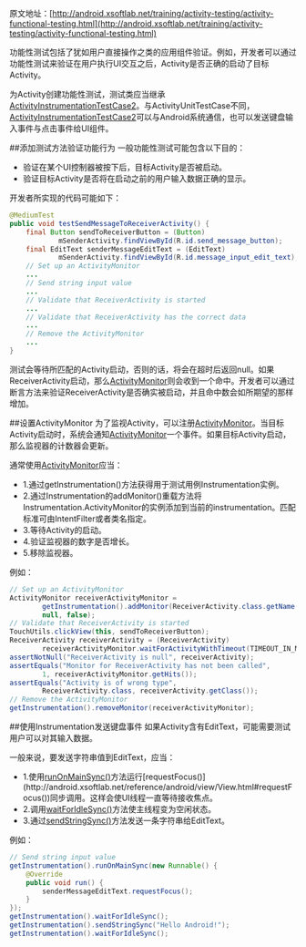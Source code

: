 原文地址：[http://android.xsoftlab.net/training/activity-testing/activity-functional-testing.html](http://android.xsoftlab.net/training/activity-testing/activity-functional-testing.html)

功能性测试包括了犹如用户直接操作之类的应用组件验证。例如，开发者可以通过功能性测试来验证在用户执行UI交互之后，Activity是否正确的启动了目标Activity。

为Activity创建功能性测试，测试类应当继承[ActivityInstrumentationTestCase2](http://android.xsoftlab.net/reference/android/test/ActivityInstrumentationTestCase2.html)。与ActivityUnitTestCase不同，[ActivityInstrumentationTestCase2](http://android.xsoftlab.net/reference/android/test/ActivityInstrumentationTestCase2.html)可以与Android系统通信，也可以发送键盘输入事件与点击事件给UI组件。

##添加测试方法验证功能行为
一般功能性测试可能包含以下目的：

- 验证在某个UI控制器被按下后，目标Activity是否被启动。
- 验证目标Activity是否将在启动之前的用户输入数据正确的显示。

开发者所实现的代码可能如下：
```java
@MediumTest
public void testSendMessageToReceiverActivity() {
    final Button sendToReceiverButton = (Button) 
            mSenderActivity.findViewById(R.id.send_message_button);
    final EditText senderMessageEditText = (EditText) 
            mSenderActivity.findViewById(R.id.message_input_edit_text);
    // Set up an ActivityMonitor
    ...
    // Send string input value
    ...
    // Validate that ReceiverActivity is started
    ...
    // Validate that ReceiverActivity has the correct data
    ...
    // Remove the ActivityMonitor
    ...
}
```

测试会等待所匹配的Activity启动，否则的话，将会在超时后返回null。如果ReceiverActivity启动，那么[ActivityMonitor](http://android.xsoftlab.net/reference/android/app/Instrumentation.ActivityMonitor.html)则会收到一个命中。开发者可以通过断言方法来验证ReceiverActivity是否确实被启动，并且命中数会如所期望的那样增加。

##设置ActivityMonitor
为了监视Activity，可以注册[ActivityMonitor](http://android.xsoftlab.net/reference/android/app/Instrumentation.ActivityMonitor.html)。当目标Activity启动时，系统会通知[ActivityMonitor](http://android.xsoftlab.net/reference/android/app/Instrumentation.ActivityMonitor.html)一个事件。如果目标Activity启动，那么监视器的计数器会更新。

通常使用[ActivityMonitor](http://android.xsoftlab.net/reference/android/app/Instrumentation.ActivityMonitor.html)应当：

- 1.通过getInstrumentation()方法获得用于测试用例Instrumentation实例。
- 2.通过Instrumentation的addMonitor()重载方法将Instrumentation.ActivityMonitor的实例添加到当前的instrumentation。匹配标准可由IntentFilter或者类名指定。
- 3.等待Activity的启动。
- 4.验证监视器的数字是否增长。
- 5.移除监视器。

例如：
```java
// Set up an ActivityMonitor
ActivityMonitor receiverActivityMonitor =
        getInstrumentation().addMonitor(ReceiverActivity.class.getName(),
        null, false);
// Validate that ReceiverActivity is started
TouchUtils.clickView(this, sendToReceiverButton);
ReceiverActivity receiverActivity = (ReceiverActivity) 
        receiverActivityMonitor.waitForActivityWithTimeout(TIMEOUT_IN_MS);
assertNotNull("ReceiverActivity is null", receiverActivity);
assertEquals("Monitor for ReceiverActivity has not been called",
        1, receiverActivityMonitor.getHits());
assertEquals("Activity is of wrong type",
        ReceiverActivity.class, receiverActivity.getClass());
// Remove the ActivityMonitor
getInstrumentation().removeMonitor(receiverActivityMonitor);
```

##使用Instrumentation发送键盘事件
如果Activity含有EditText，可能需要测试用户可以对其输入数据。

一般来说，要发送字符串值到EditText，应当：

- 1.使用[runOnMainSync()](http://android.xsoftlab.net/reference/android/app/Instrumentation.html#runOnMainSync(java.lang.Runnable))方法运行[requestFocus()](http://android.xsoftlab.net/reference/android/view/View.html#requestFocus())同步调用。这样会使UI线程一直等待接收焦点。
- 2.调用[waitForIdleSync()](http://android.xsoftlab.net/reference/android/app/Instrumentation.html#waitForIdleSync())方法使主线程变为空闲状态。
- 3.通过[sendStringSync()](http://android.xsoftlab.net/reference/android/app/Instrumentation.html#sendStringSync(java.lang.String))方法发送一条字符串给EditText。

例如：
```java
// Send string input value
getInstrumentation().runOnMainSync(new Runnable() {
    @Override
    public void run() {
        senderMessageEditText.requestFocus();
    }
});
getInstrumentation().waitForIdleSync();
getInstrumentation().sendStringSync("Hello Android!");
getInstrumentation().waitForIdleSync();
```

